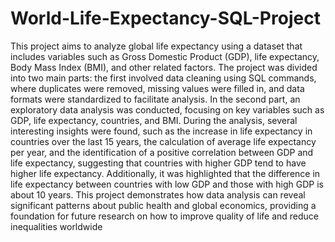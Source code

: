 # World-Life-Expectancy-SQL-Project
 
 This project aims to analyze global life expectancy using a dataset that includes variables such as Gross Domestic Product (GDP), life expectancy, Body Mass Index (BMI), and other related factors. The project was divided into two main parts: the first involved data cleaning using SQL commands, where duplicates were removed, missing values were filled in, and data formats were standardized to facilitate analysis. In the second part, an exploratory data analysis was conducted, focusing on key variables such as GDP, life expectancy, countries, and BMI. During the analysis, several interesting insights were found, such as the increase in life expectancy in countries over the last 15 years, the calculation of average life expectancy per year, and the identification of a positive correlation between GDP and life expectancy, suggesting that countries with higher GDP tend to have higher life expectancy. Additionally, it was highlighted that the difference in life expectancy between countries with low GDP and those with high GDP is about 10 years. This project demonstrates how data analysis can reveal significant patterns about public health and global economics, providing a foundation for future research on how to improve quality of life and reduce inequalities worldwide
